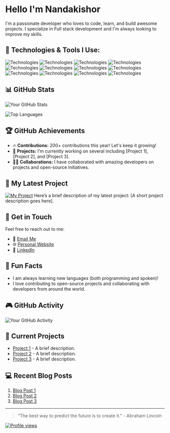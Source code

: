 # Hello I'm Nandakishor 

I'm a passionate developer who loves to code, learn, and build awesome projects. I specialize in Full stack development and I'm always looking to improve my skills.

## 🔧 Technologies & Tools I Use:

![Technologies](https://img.shields.io/badge/Technologies-HTML5-blue?style=flat-square&logo=html5)
![Technologies](https://img.shields.io/badge/Technologies-CSS3-blue?style=flat-square&logo=css3)
![Technologies](https://img.shields.io/badge/Technologies-JavaScript-blue?style=flat-square&logo=javascript)
![Technologies](https://img.shields.io/badge/Technologies-React-blue?style=flat-square&logo=react)
![Technologies](https://img.shields.io/badge/Technologies-Next.js-blue?style=flat-square&logo=next.js)
![Technologies](https://img.shields.io/badge/Technologies-Node.js-blue?style=flat-square&logo=node.js)
![Technologies](https://img.shields.io/badge/Technologies-Express-blue?style=flat-square&logo=express)
![Technologies](https://img.shields.io/badge/Technologies-Python-blue?style=flat-square&logo=python)
![Technologies](https://img.shields.io/badge/Technologies-C-blue?style=flat-square&logo=c)
![Technologies](https://img.shields.io/badge/Technologies-MySQL-blue?style=flat-square&logo=mysql)
![Technologies](https://img.shields.io/badge/Technologies-PostgreSQL-blue?style=flat-square&logo=postgresql)
![Technologies](https://img.shields.io/badge/Technologies-MongoDB-blue?style=flat-square&logo=mongodb)
## 📊 GitHub Stats

![Your GitHub Stats](https://github-readme-stats.vercel.app/api?username=SilentCodeSage&show_icons=true&hide_title=true&count_private=true&hide=prs&theme=radical)

![Top Languages](https://github-readme-stats.vercel.app/api/top-langs/?username=SilentCodeSage&layout=compact&theme=radical)

## 🏆 GitHub Achievements

- 🔥 **Contributions:** 200+ contributions this year! Let's keep it growing! 
- 🌱 **Projects:** I’m currently working on several including [Project 1], [Project 2], and [Project 3].
- 👨‍💻 **Collaborations:** I have collaborated with amazing developers on projects and open-source initiatives.

## 🚀 My Latest Project

[![My Project](https://img.shields.io/badge/Project-Name-green?style=flat-square)](https://github.com/yourusername/yourproject)
Here’s a brief description of my latest project: [A short project description goes here].

## 📧 Get in Touch

Feel free to reach out to me:

- 📧 [Email Me](nandunandakishor345@gmail.com)
- 🌐 [Personal Website](https://yourwebsite.com)
- 📝 [LinkedIn]([https://linkedin.com/in/yourprofile](https://www.linkedin.com/in/nandakishor-a-s-3b765a23a/))

## 🎉 Fun Facts

- I am always learning new languages (both programming and spoken)!
- I love contributing to open-source projects and collaborating with developers from around the world.

## 🎮 GitHub Activity

![Your GitHub Activity](https://github-readme-activity-graph.cyclic.app/graph?username=SilentCodeSage&theme=github)


## 💼 Current Projects

- [Project 1](https://github.com/yourusername/project1) - A brief description.
- [Project 2](https://github.com/yourusername/project2) - A brief description.
- [Project 3](https://github.com/yourusername/project3) - A brief description.

## 💻 Recent Blog Posts

1. [Blog Post 1](https://yourblog.com/blog-post-1)
2. [Blog Post 2](https://yourblog.com/blog-post-2)
3. [Blog Post 3](https://yourblog.com/blog-post-3)

---

> “The best way to predict the future is to create it.” - Abraham Lincoln

[![Profile views](https://komarev.com/ghpvc/?username=yourusername)](https://github.com/yourusername)
